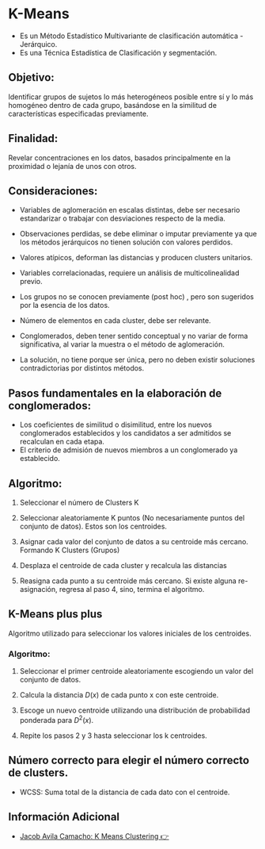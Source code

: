 # K-Means

- Es un Método Estadístico Multivariante de clasificación automática - Jerárquico.
- Es una Técnica Estadística de Clasificación y segmentación.

## Objetivo: 

Identificar grupos de sujetos lo más heterogéneos posible entre sí y lo más homogéneo dentro de cada grupo, basándose en la similitud de características especificadas previamente.

## Finalidad: 

Revelar concentraciones en los datos, basados principalmente en la proximidad o lejanía de unos con otros.

## Consideraciones: 

- Variables de aglomeración en escalas distintas, debe ser necesario estandarizar o trabajar con desviaciones respecto de la media.

- Observaciones perdidas, se debe eliminar o imputar previamente ya que los métodos jerárquicos no tienen solución con valores perdidos.

- Valores atípicos, deforman las distancias y producen clusters unitarios.

- Variables correlacionadas, requiere un análisis de multicolinealidad previo.

- Los grupos no se conocen previamente (post hoc) , pero son sugeridos por la esencia de los datos.

- Número de elementos en cada cluster, debe ser relevante.

- Conglomerados, deben tener sentido conceptual y no variar de forma significativa, al variar la muestra o el método de aglomeración.

- La solución, no tiene porque ser única, pero no deben existir soluciones contradictorias por distintos métodos.

## Pasos fundamentales en la elaboración de conglomerados:
- Los coeficientes de similitud o disimilitud, entre los nuevos conglomerados establecidos y los candidatos a ser admitidos se recalculan en cada etapa.
- El criterio de admisión de nuevos miembros a un conglomerado ya establecido.

## Algoritmo:

1. Seleccionar el número de Clusters K

2. Seleccionar aleatoriamente K puntos (No necesariamente puntos del conjunto de datos). Estos son los centroides.

3. Asignar cada valor del conjunto de datos a su centroide más cercano. Formando K Clusters (Grupos)

4. Desplaza el centroide de cada cluster y recalcula las distancias

5. Reasigna cada punto a su centroide más cercano. Si existe alguna re-asignación, regresa al paso 4, sino, termina el algoritmo. 

## K-Means plus plus
Algoritmo utilizado para seleccionar los valores iniciales de los centroides.

### Algoritmo:

1. Seleccionar el primer centroide aleatoriamente escogiendo un valor del conjunto de datos.

2. Calcula la distancia $D(x)$ de cada punto x con este centroide.

3. Escoge un nuevo centroide utilizando una distribución de probabilidad ponderada para $D^2(x)$.

4. Repite los pasos 2 y 3 hasta seleccionar los k centroides.

## Número correcto para elegir el número correcto de clusters.

- WCSS: Suma total de la distancia de cada dato con el centroide.

## Información Adicional
- [Jacob Avila Camacho: K Means Clustering 👉](https://www.youtube.com/watch?v=SwVCfiJNfwg)